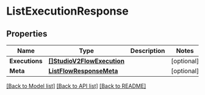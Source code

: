 # ListExecutionResponse

## Properties

Name | Type | Description | Notes
------------ | ------------- | ------------- | -------------
**Executions** | [**[]StudioV2FlowExecution**](studio.v2.flow.execution.md) |  |[optional] 
**Meta** | [**ListFlowResponseMeta**](ListFlowResponse_meta.md) |  |[optional] 

[[Back to Model list]](../README.md#documentation-for-models) [[Back to API list]](../README.md#documentation-for-api-endpoints) [[Back to README]](../README.md)


